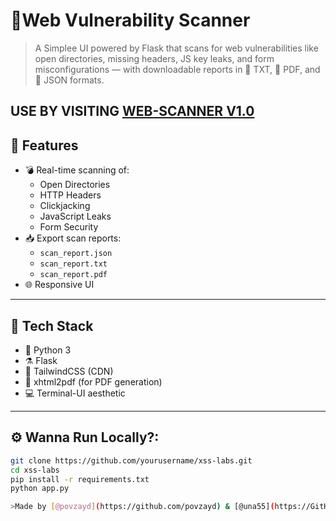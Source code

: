 # 🧠Web Vulnerability Scanner 
>A Simplee UI powered by Flask that scans for web vulnerabilities like open directories, missing headers, JS key leaks, and form misconfigurations — with downloadable reports in 📝 TXT, 📄 PDF, and 🧾 JSON formats.

**USE BY VISITING [WEB-SCANNER V1.0]()**
---

## 🚀 Features

- 💣 Real-time scanning of:
  - Open Directories
  - HTTP Headers
  - Clickjacking
  - JavaScript Leaks
  - Form Security
- 📥 Export scan reports:
  - `scan_report.json`
  - `scan_report.txt`
  - `scan_report.pdf`
- 🌐 Responsive UI

---

## 🧩 Tech Stack

- 🐍 Python 3
- ⚗️ Flask
- 💄 TailwindCSS (CDN)
- 📄 xhtml2pdf (for PDF generation)
- 💻 Terminal-UI aesthetic

---

## ⚙️ Wanna Run Locally?:

```bash
git clone https://github.com/yourusername/xss-labs.git
cd xss-labs
pip install -r requirements.txt
python app.py

>Made by [@povzayd](https://github.com/povzayd) & [@una55](https://GitHub.com/una55)
